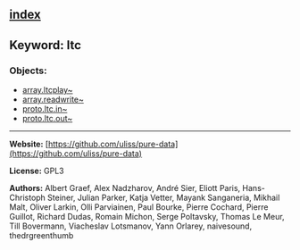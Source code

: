 [index](../index.html)
---

## Keyword: ltc

### Objects:
* [array.ltcplay~](../array.ltcplay~.html)
* [array.readwrite~](../array.readwrite~.html)
* [proto.ltc.in~](../proto.ltc.in~.html)
* [proto.ltc.out~](../proto.ltc.out~.html)

---
**Website:** [https://github.com/uliss/pure-data](https://github.com/uliss/pure-data)

**License:** GPL3

**Authors:** Albert Graef, Alex Nadzharov, André Sier, Eliott Paris, Hans-Christoph Steiner, Julian Parker, Katja Vetter, Mayank Sanganeria, Mikhail Malt, Oliver Larkin, Olli Parviainen, Paul Bourke, Pierre Cochard, Pierre Guillot, Richard Dudas, Romain Michon, Serge Poltavsky, Thomas Le Meur, Till Bovermann, Viacheslav Lotsmanov, Yann Orlarey, naivesound, thedrgreenthumb
